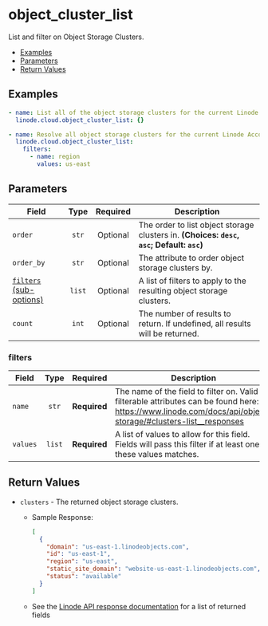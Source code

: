 # object_cluster_list

List and filter on Object Storage Clusters.

- [Examples](#examples)
- [Parameters](#parameters)
- [Return Values](#return-values)

## Examples

```yaml
- name: List all of the object storage clusters for the current Linode Account
  linode.cloud.object_cluster_list: {}
```

```yaml
- name: Resolve all object storage clusters for the current Linode Account
  linode.cloud.object_cluster_list:
    filters:
      - name: region
        values: us-east
```


## Parameters

| Field     | Type | Required | Description                                                                  |
|-----------|------|----------|------------------------------------------------------------------------------|
| `order` | <center>`str`</center> | <center>Optional</center> | The order to list object storage clusters in.  **(Choices: `desc`, `asc`; Default: `asc`)** |
| `order_by` | <center>`str`</center> | <center>Optional</center> | The attribute to order object storage clusters by.   |
| [`filters` (sub-options)](#filters) | <center>`list`</center> | <center>Optional</center> | A list of filters to apply to the resulting object storage clusters.   |
| `count` | <center>`int`</center> | <center>Optional</center> | The number of results to return. If undefined, all results will be returned.   |

### filters

| Field     | Type | Required | Description                                                                  |
|-----------|------|----------|------------------------------------------------------------------------------|
| `name` | <center>`str`</center> | <center>**Required**</center> | The name of the field to filter on. Valid filterable attributes can be found here: https://www.linode.com/docs/api/object-storage/#clusters-list__responses   |
| `values` | <center>`list`</center> | <center>**Required**</center> | A list of values to allow for this field. Fields will pass this filter if at least one of these values matches.   |

## Return Values

- `clusters` - The returned object storage clusters.

    - Sample Response:
        ```json
        [
          {
            "domain": "us-east-1.linodeobjects.com",
            "id": "us-east-1",
            "region": "us-east",
            "static_site_domain": "website-us-east-1.linodeobjects.com",
            "status": "available"
          }
        ]
        ```
    - See the [Linode API response documentation](https://www.linode.com/docs/api/object-storage/#clusters-list__response-samples) for a list of returned fields


